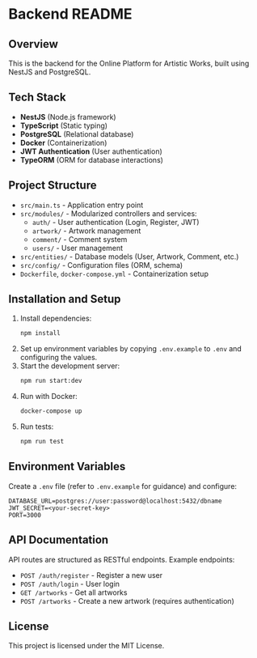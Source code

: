 # Backend README

## Overview
This is the backend for the Online Platform for Artistic Works, built using NestJS and PostgreSQL.

## Tech Stack
- **NestJS** (Node.js framework)
- **TypeScript** (Static typing)
- **PostgreSQL** (Relational database)
- **Docker** (Containerization)
- **JWT Authentication** (User authentication)
- **TypeORM** (ORM for database interactions)

## Project Structure
- `src/main.ts` - Application entry point
- `src/modules/` - Modularized controllers and services:
  - `auth/` - User authentication (Login, Register, JWT)
  - `artwork/` - Artwork management
  - `comment/` - Comment system
  - `users/` - User management
- `src/entities/` - Database models (User, Artwork, Comment, etc.)
- `src/config/` - Configuration files (ORM, schema)
- `Dockerfile`, `docker-compose.yml` - Containerization setup

## Installation and Setup
1. Install dependencies:
   ```sh
   npm install
   ```
2. Set up environment variables by copying `.env.example` to `.env` and configuring the values.
3. Start the development server:
   ```sh
   npm run start:dev
   ```
4. Run with Docker:
   ```sh
   docker-compose up
   ```
5. Run tests:
   ```sh
   npm run test
   ```

## Environment Variables
Create a `.env` file (refer to `.env.example` for guidance) and configure:
```
DATABASE_URL=postgres://user:password@localhost:5432/dbname
JWT_SECRET=<your-secret-key>
PORT=3000
```

## API Documentation
API routes are structured as RESTful endpoints. Example endpoints:
- `POST /auth/register` - Register a new user
- `POST /auth/login` - User login
- `GET /artworks` - Get all artworks
- `POST /artworks` - Create a new artwork (requires authentication)

## License
This project is licensed under the MIT License.
